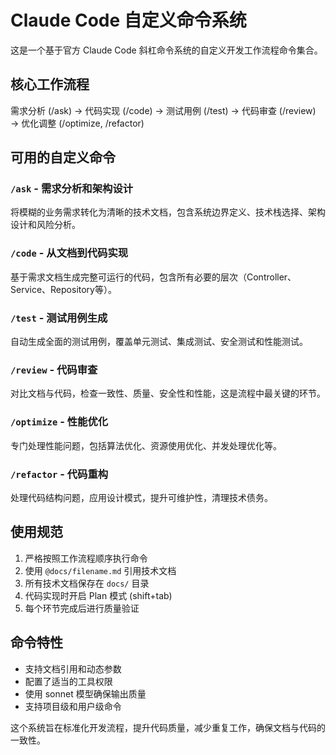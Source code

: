 # Claude Code 自定义命令系统

这是一个基于官方 Claude Code 斜杠命令系统的自定义开发工作流程命令集合。

## 核心工作流程

需求分析 (/ask) → 代码实现 (/code) → 测试用例 (/test) → 代码审查 (/review) → 优化调整 (/optimize, /refactor)

## 可用的自定义命令

### `/ask` - 需求分析和架构设计
将模糊的业务需求转化为清晰的技术文档，包含系统边界定义、技术栈选择、架构设计和风险分析。

### `/code` - 从文档到代码实现  
基于需求文档生成完整可运行的代码，包含所有必要的层次（Controller、Service、Repository等）。

### `/test` - 测试用例生成
自动生成全面的测试用例，覆盖单元测试、集成测试、安全测试和性能测试。

### `/review` - 代码审查
对比文档与代码，检查一致性、质量、安全性和性能，这是流程中最关键的环节。

### `/optimize` - 性能优化
专门处理性能问题，包括算法优化、资源使用优化、并发处理优化等。

### `/refactor` - 代码重构
处理代码结构问题，应用设计模式，提升可维护性，清理技术债务。

## 使用规范

1. 严格按照工作流程顺序执行命令
2. 使用 `@docs/filename.md` 引用技术文档
3. 所有技术文档保存在 `docs/` 目录
4. 代码实现时开启 Plan 模式 (shift+tab)
5. 每个环节完成后进行质量验证

## 命令特性

- 支持文档引用和动态参数
- 配置了适当的工具权限
- 使用 sonnet 模型确保输出质量
- 支持项目级和用户级命令

这个系统旨在标准化开发流程，提升代码质量，减少重复工作，确保文档与代码的一致性。
